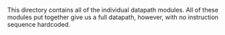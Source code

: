 This directory contains all of the individual datapath modules. All of these modules put together give us a full datapath, however, with no instruction sequence hardcoded.
